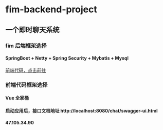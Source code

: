 # fim-backend-project
## 一个即时聊天系统

### fim 后端框架选择

#### SpringBoot + Netty  + Spring Security + Mybatis + Mysql

[前端代码，点击前往](https://github.com/ZhongJinHacker/fim-frontend-project)

### 前端代码框架选择

#### Vue 全家桶

#### 启动应用后，接口文档地址 http://localhost:8080/chat/swagger-ui.html

#### 47.105.34.90













